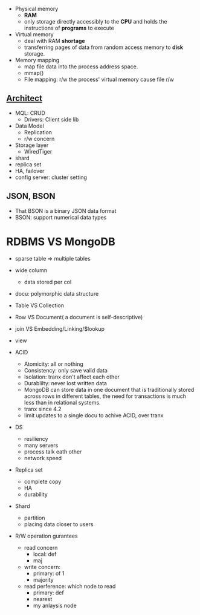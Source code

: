 - Physical memory
  - **RAM**
  - only storage directly accessibly to the **CPU** and holds the instructions of **programs** to execute
- Virtual memory
  - deal with RAM **shortage**
  - transferring pages of data from random access memory to **disk** storage. 
- Memory mapping
  - map file data into the process address space.
  - mmap()
  - File mapping: r/w the process' virtual memory cause file r/w

## [Architect](https://webassets.mongodb.com/_com_assets/collateral/MongoDB_Architecture_Guide.pdf)
- MQL: CRUD
  - Drivers: Client side lib
- Data Model
  - Replication
  - r/w concern
- Storage layer
  - WiredTiger
- shard
- replica set
- HA, failover
- config server: cluster setting

## JSON, BSON
- That BSON is a binary JSON data format
- BSON: support numerical data types


# RDBMS VS MongoDB
- sparse table => multiple tables

- wide column
  - data stored per col
- docu: polymorphic data structure

- Table VS Collection
- Row VS Document( a document is self-descriptive)
- join VS Embedding/Linking/$lookup
- view
- ACID
  - Atomicity: all or nothing
  - Consistency: only save valid data
  - Isolation: tranx don't affect each other
  - Durablilty: never lost written data
  - MongoDB can store data in one document that is traditionally stored across rows in different tables, the need for transactions is much less than in relational systems.
  - tranx since 4.2
  - limit updates to a single docu to achive ACID, over tranx

- DS
  - resiliency
  - many servers
  - process talk eath other
  - network speed

- Replica set
  - complete copy
  - HA
  - durability
  
- Shard
  - partition
  - placing data closer to users

- R/W operation gurantees
  - read concern
    - local: def
    - maj
  - write concern: 
    - primary: of 1
    - majority
  - read perference: which node to read
    - primary: def
    - nearest
    - my anlaysis node





